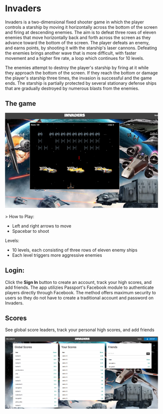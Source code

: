# Invaders

Invaders is a two-dimensional fixed shooter game in which the player controls a starship by moving it horizontally across the bottom of the screen and firing at descending enemies. The aim is to defeat three rows of eleven enemies that move horizontally back and forth across the screen as they advance toward the bottom of the screen. The player defeats an enemy, and earns points, by shooting it with the starship's laser cannons. Defeating the enemies brings another wave that is more difficult, with faster movement and a higher fire rate, a loop which continues for 10 levels.

The enemies attempt to destroy the player's starship by firing at it while they approach the bottom of the screen. If they reach the bottom or damage the player's starship three times, the invasion is successful and the game ends. The starship is partially protected by several stationary defense ships that are gradually destroyed by numerous blasts from the enemies.

## The game

![game](https://github.com/bstiles13/invaders/blob/master/public/assets/screenshots/screenshot_game.png)
<br/><br/>>
How to Play:
- Left and right arrows to move
- Spacebar to shoot

Levels:
- 10 levels, each consisting of three rows of eleven enemy ships
- Each level triggers more aggressive enemies

## Login:

Click the <b>Sign In</b> button to create an account, track your high scores, and add friends. The app utilizies Passport's Facebook module to authenticate players directly through Facebook. The method offers maximum security to users so they do not have to create a traditional account and password on Invaders.

## Scores

See global score leaders, track your personal high scores, and add friends

![scores](https://github.com/bstiles13/invaders/blob/master/public/assets/screenshots/screenshot_scores.png)
